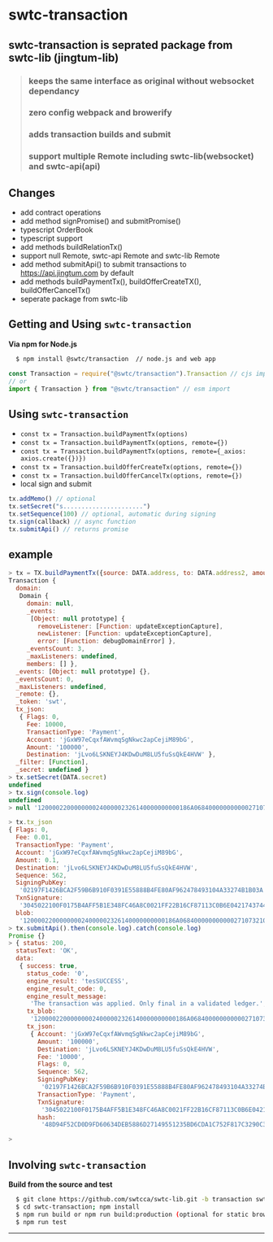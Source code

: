 # swtc-transaction

## swtc-transaction is seprated package from swtc-lib (jingtum-lib)

> ### keeps the **same interface** as original without **websocket** dependancy
>
> ### zero config **webpack** and **browerify**
>
> ### adds transaction builds and submit
>
> ### support multiple **Remote** including swtc-lib(websocket) and swtc-api(api)

## Changes

- add contract operations
- add method signPromise() and submitPromise()
- typescript OrderBook
- typescript support
- add methods buildRelationTx()
- support null Remote, swtc-api Remote and swtc-lib Remote
- add method submitApi() to submit transactions to https://api.jingtum.com by default
- add methods buildPaymentTx(), buildOfferCreateTX(), buildOfferCancelTx()
- seperate package from swtc-lib

## Getting and Using `swtc-transaction`

**Via npm for Node.js**

```bash
  $ npm install @swtc/transaction  // node.js and web app
```

```javascript
const Transaction = require("@swtc/transaction").Transaction // cjs import
// or
import { Transaction } from "@swtc/transaction" // esm import
```

## Using `swtc-transaction`

- `const tx = Transaction.buildPaymentTx(options)`
- `const tx = Transaction.buildPaymentTx(options, remote={})`
- `const tx = Transaction.buildPaymentTx(options, remote={_axios: axios.create({})})`
- `const tx = Transaction.buildOfferCreateTx(options, remote={})`
- `const tx = Transaction.buildOfferCancelTx(options, remote={})`
- local sign and submit

```javascript
tx.addMemo() // optional
tx.setSecret("s......................")
tx.setSequence(100) // optional, automatic during signing
tx.sign(callback) // async function
tx.submitApi() // returns promise
```

## example

```javascript
> tx = TX.buildPaymentTx({source: DATA.address, to: DATA.address2, amount: {value: 0.1, currency: 'SWT', issuer: ''}})
Transaction {
  domain:
   Domain {
     domain: null,
     _events:
      [Object: null prototype] {
        removeListener: [Function: updateExceptionCapture],
        newListener: [Function: updateExceptionCapture],
        error: [Function: debugDomainError] },
     _eventsCount: 3,
     _maxListeners: undefined,
     members: [] },
  _events: [Object: null prototype] {},
  _eventsCount: 0,
  _maxListeners: undefined,
  _remote: {},
  _token: 'swt',
  tx_json:
   { Flags: 0,
     Fee: 10000,
     TransactionType: 'Payment',
     Account: 'jGxW97eCqxfAWvmqSgNkwc2apCejiM89bG',
     Amount: '100000',
     Destination: 'jLvo6LSKNEYJ4KDwDuM8LU5fuSsQkE4HVW' },
  _filter: [Function],
  _secret: undefined }
> tx.setSecret(DATA.secret)
undefined
> tx.sign(console.log)
undefined
> null '120000220000000024000002326140000000000186A0684000000000002710732102197F1426BCA2F59B6B910F0391E55888B4FE80AF962478493104A33274B1B03A74473045022100F0175B4AFF5B1E348FC46A8C0021FF22B16CF87113C0B6E042174374416B071102203CB8A47A82576B69DB50051DF943C87872BB8F065A2D12B01ACA03890FAC8E548114AF09183A11AA70DA06E115E03B0E5478232740B58314DA976A4DE4827163F062B09050832D8D78025D5A'

> tx.tx_json
{ Flags: 0,
  Fee: 0.01,
  TransactionType: 'Payment',
  Account: 'jGxW97eCqxfAWvmqSgNkwc2apCejiM89bG',
  Amount: 0.1,
  Destination: 'jLvo6LSKNEYJ4KDwDuM8LU5fuSsQkE4HVW',
  Sequence: 562,
  SigningPubKey:
   '02197F1426BCA2F59B6B910F0391E55888B4FE80AF962478493104A33274B1B03A',
  TxnSignature:
   '3045022100F0175B4AFF5B1E348FC46A8C0021FF22B16CF87113C0B6E042174374416B071102203CB8A47A82576B69DB50051DF943C87872BB8F065A2D12B01ACA03890FAC8E54',
  blob:
   '120000220000000024000002326140000000000186A0684000000000002710732102197F1426BCA2F59B6B910F0391E55888B4FE80AF962478493104A33274B1B03A74473045022100F0175B4AFF5B1E348FC46A8C0021FF22B16CF87113C0B6E042174374416B071102203CB8A47A82576B69DB50051DF943C87872BB8F065A2D12B01ACA03890FAC8E548114AF09183A11AA70DA06E115E03B0E5478232740B58314DA976A4DE4827163F062B09050832D8D78025D5A' }
> tx.submitApi().then(console.log).catch(console.log)
Promise {}
> { status: 200,
  statusText: 'OK',
  data:
   { success: true,
     status_code: '0',
     engine_result: 'tesSUCCESS',
     engine_result_code: 0,
     engine_result_message:
      'The transaction was applied. Only final in a validated ledger.',
     tx_blob:
      '120000220000000024000002326140000000000186A0684000000000002710732102197F1426BCA2F59B6B910F0391E55888B4FE80AF962478493104A33274B1B03A74473045022100F0175B4AFF5B1E348FC46A8C0021FF22B16CF87113C0B6E042174374416B071102203CB8A47A82576B69DB50051DF943C87872BB8F065A2D12B01ACA03890FAC8E548114AF09183A11AA70DA06E115E03B0E5478232740B58314DA976A4DE4827163F062B09050832D8D78025D5A',
     tx_json:
      { Account: 'jGxW97eCqxfAWvmqSgNkwc2apCejiM89bG',
        Amount: '100000',
        Destination: 'jLvo6LSKNEYJ4KDwDuM8LU5fuSsQkE4HVW',
        Fee: '10000',
        Flags: 0,
        Sequence: 562,
        SigningPubKey:
         '02197F1426BCA2F59B6B910F0391E55888B4FE80AF962478493104A33274B1B03A',
        TransactionType: 'Payment',
        TxnSignature:
         '3045022100F0175B4AFF5B1E348FC46A8C0021FF22B16CF87113C0B6E042174374416B071102203CB8A47A82576B69DB50051DF943C87872BB8F065A2D12B01ACA03890FAC8E54',
        hash:
         '48D94F52CD0D9FD60634DEB5886D27149551235BD6CDA1C752F817C3290C327B' } } }

>
```

## Involving `swtc-transaction`

**Build from the source and test**

```bash
  $ git clone https://github.com/swtcca/swtc-lib.git -b transaction swtc-transaction
  $ cd swtc-transaction; npm install
  $ npm run build or npm run build:production (optional for static browser)
  $ npm run test
```

---
